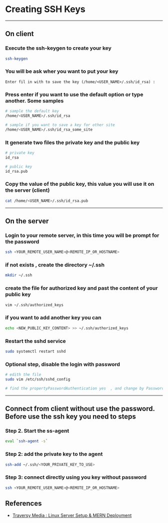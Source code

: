 # Creating SSH Keys

---

## On client


### Execute the ssh-keygen to create your key
```bash
ssh-keygen
```

### You will be ask wher you want to put your key
```text
Enter fil in with to save the key (/home/<USER_NAME>/.ssh/id_rsa) :
```

### Press enter if you want to use the default option or type another. Some samples
```bash
# sample the default key
/home/<USER_NAME>/.ssh/id_rsa

# sample if you want to save a key for other site
/home/<USER_NAME>/.ssh/id_rsa_some_site
```

### It generate two files the private key and the public key
```bash
# private key
id_rsa

# public key
id_rsa.pub
```

### Copy the value of the public key, this value you will use it on the server (client)
```bash
cat /home/<USER_NAME>/.ssh/id_rsa.pub
```

---

## On the server

### Login to your remote server, in this time you will be prompt for the password
```bash
ssh <YOUR_REMOTE_USER_NAME>@<REMOTE_IP_OR_HOSTNAME>
```

### if not exists , create the directory  ~/.ssh
```bash
mkdir ~/.ssh
```

### create the file for authorized key and past the content of your public key
```bash
vim ~/.ssh/authorized_keys
```

### if you want to add another key you can
```bash
echo <NEW_PUBLIC_KEY_CONTENT> >> ~/.ssh/authorized_keys
```

### Restart the sshd service
```bash
sudo systemctl restart sshd
```

### Optional step, disable the login with password
```bash
# edith the file
sudo vim /etc/ssh/sshd_config

# find the propertyPasswordAuthentication yes  , and change by PasswordAuthentication no
```

---

## Connect from client without use the password. Before use the ssh key you need to steps


### Step 2. Start the ss-agent
```bash
eval `ssh-agent -s`
```

### Step 2: add the private key to the agent
```bash
ssh-add ~/.ssh/<YOUR_PRIVATE_KEY_TO_USE>
```

### Step 3: connect directly using you key without password
```bash
ssh <YOUR_REMOTE_USER_NAME>@<REMOTE_IP_OR_HOSTNAME>
```



## References

- [Traversy Media : Linux Server Setup & MERN Deployment](https://www.youtube.com/watch?v=7aRjGIhwyQM)